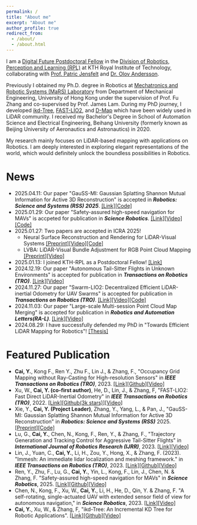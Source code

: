 ```yaml
---
permalink: /
title: "About me"
excerpt: "About me"
author_profile: true
redirect_from: 
  - /about/
  - /about.html
---
```


I am a [Digital Future Postdoctoral Fellow](https://www.digitalfutures.kth.se/) in the [Division of Robotics, Perception and Learning (RPL)](https://www.kth.se/is/rpl) at KTH Royal Institute of Technology, collaborating with [Prof. Patric Jensfelt](https://www.kth.se/profile/patric) and [Dr. Olov Andersson](https://www.kth.se/profile/olovand).

Previously I obtained my Ph.D. degree in Robotics at [Mechatronics and Robotic Systems (MaRS) Laboratory](https://mars.hku.hk/) from Department of Mechanical Engineering, University of Hong Kong under the supervision of Prof. Fu Zhang and co-supervised by Prof. James Lam. 
During my PhD journey, I developed [ikd-Tree](https://github.com/hku-mars/ikd-Tree), [FAST-LIO2](https://github.com/hku-mars/FAST_LIO), and [D-Map](https://github.com/hku-mars/D-Map) which have been widely used in LiDAR community. 
I received my Bachelor's Degree in School of Automation Science and Electrical Engineering, Beihang University (formerly known as Beijing University of Aeronautics and Astronautics) in 2020. 

My research mainly focuses on LiDAR-based mapping with applications on Robotics. I am deeply interested in exploring elegant representations of the world, which would definitely unlock the boundless possibilities in Robotics.

# News
- 2025.04.11: Our paper "GauSS-MI: Gaussian Splatting Shannon Mutual Information for Active 3D Reconstruction" is accepted in ***Robotics: Science and Systems (RSS) 2025***. [[Link]](https://roboticsconference.org/program/papers/30/)[[Code]](git@github.com:JohannaXie/GauSS-MI.git)
- 2025.01.29: Our paper "Safety-assured high-speed navigation for MAVs" is accpeted for publication in ***Science Robotics***. [[Link]](https://www.science.org/doi/10.1126/scirobotics.ado6187)[[Video]](https://www.youtube.com/watch?v=GPHuzG0ANmI)[[Code]](https://github.com/hku-mars/SUPER)
- 2025.01.27: Two papers are accepted in ICRA 2025! 
  - Neural Surface Reconstruction and Rendering for LiDAR-Visual Systems [[Preprint]](https://arxiv.org/pdf/2409.10868)[[Video]](https://www.youtube.com/watch?v=XFzzAGVbzek)[[Code]](https://www.youtube.com/watch?v=XFzzAGVbzek)
  - LVBA: LiDAR-Visual Bundle Adjustment for RGB Point Cloud Mapping [[Preprint]](https://arxiv.org/pdf/2409.10868)[[Video]](https://www.youtube.com/watch?v=jtIUBI0U76c)
- 2025.01.13: I joined KTH-RPL as a Postdoctoral Fellow! [[Link]](https://www.digitalfutures.kth.se/mobility-projects/towards-smart-cities-collaborative-spatial-perception-for-digital-twinning/) 
- 2024.12.19: Our paper "Autonomous Tail-Sitter Flights in Unknown Environments" is accepted for publication in ***Transactions on Robotics (TRO)***.  [[Link]](https://ieeexplore.ieee.org/document/10829730)[[Video]](https://www.youtube.com/watch?v=OvqhlB2h3k8)
- 2024.11.27: Our paper "Swarm-LIO2: Decentralized Efficient LiDAR-inertial Odometry for UAV Swarms" is accepted for publication in ***Transactions on Robotics (TRO)***. [[Link]](https://ieeexplore.ieee.org/document/10816004)[[Video]](https://www.youtube.com/watch?v=Q7cJ9iRhlrY)[[Code]](https://github.com/hku-mars/Swarm-LIO2) 
- 2024.11.03: Our paper "Large-scale Multi-session Point Cloud Map Merging" is accepted for publication in ***Robotics and Automation Letters(RA-L)***. [[Link]](https://ieeexplore.ieee.org/document/10759717/)[[Video]](https://www.youtube.com/watch?v=X2WSILJe-Ew)
- 2024.08.29: I have successfully defended my PhD in "Towards Efficient LiDAR Mapping for Robotics"! [[Thesis]](https://raw.github.com/Ecstasy-EC/Ecstasy-EC.github.io/main/pdf/Thesis_YixiCAI.pdf)

# Featured Publication
- **Cai, Y.**, Kong F., Ren Y., Zhu F., Lin J., & Zhang, F., "Occupancy Grid Mapping without Ray-Casting for High-resolution Sensors" in ***IEEE Transactions on Robotics (TRO)***, 2023. [[Link]](https://ieeexplore.ieee.org/document/10286126)[[Github]](https://github.com/hku-mars/D-Map)[[Video]](https://www.youtube.com/watch?v=m5QQPbkYYnA)
- Xu, W., **Cai, Y. (co-first author)**, He, D., Lin, J., & Zhang, F, "FAST-LIO2: Fast Direct LiDAR-Inertial Odometry" in ***IEEE Transactions on Robotics (TRO)***, 2022. [[Link]](https://ieeexplore.ieee.org/document/9697912y)[[Github(3k stars)]](https://github.com/hku-mars/FAST_LIO)[[Video]](https://www.youtube.com/watch?v=2OvjGnxszf8)
- Xie, Y., **Cai, Y. (Project Leader)**, Zhang, Y., Yang, L., & Pan, J., "GauSS-MI: Gaussian Splatting Shannon Mutual Information for Active 3D Reconstruction" in ***Robotics: Science and Systems (RSS)*** 2025. [[Preprint]](https://arxiv.org/abs/2504.21067)[[Code]](git@github.com:JohannaXie/GauSS-MI.git)
- Lu, G., **Cai, Y.**, Chen, N., Kong, F., Ren, Y., & Zhang, F., "Trajectory Generation and Tracking Control for Aggressive Tail-Sitter Flights" in ***International Journal of Robotics Research (IJRR)***, 2023. [[Link]](https://doi.org/10.1177/02783649231207655)[[Video]](https://www.youtube.com/watch?v=2x_bLbVuyrk)
- Lin, J., Yuan, C., **Cai, Y.**, Li, H., Zou, Y., Hong, X., & Zhang, F. (2023). "Immesh: An immediate lidar localization and meshing framework." in ***IEEE Transactions on Robotics (TRO)***, 2023. [[Link]](https://ieeexplore.ieee.org/document/10304337)[[Github]](https://github.com/hku-mars/ImMesh)[[Video]](https://www.youtube.com/watch?v=pzT2fMwz428)
- Ren, Y., Zhu, F., Lu, G., **Cai, Y.**, Yin, L., Kong, F., Lin, J., Chen, N. & Zhang, F. "Safety-assured high-speed navigation for MAVs" in ***Science Robotics***, 2025. [[Link]](https://www.science.org/doi/10.1126/scirobotics.ado6187)[[Github]](https://github.com/hku-mars/SUPER)[[Video]](https://www.youtube.com/watch?v=GPHuzG0ANmI)
- Chen, N., Kong, F., Xu, W., **Cai, Y.**, Li, H., He, D., Qin, Y. & Zhang, F. "A self-rotating, single-actuated UAV with extended sensor field of view for autonomous navigation," in ***Science Robotics***, 2023. [[Link]](https://mars.hku.hk/papers/scirobotics.ade4538_.pdf)[[Video]](https://www.youtube.com/watch?v=lrEJnJrRJsQ)
- **Cai, Y.**, Xu, W., & Zhang, F, "ikd-Tree: An Incremental KD Tree for Robotic Applications". [[Link]](https://arxiv.org/pdf/2102.10808.pdf)[[Github]](https://github.com/hku-mars/ikd-Tree)[[Video]](https://www.youtube.com/watch?v=ueOunk03zxA)


